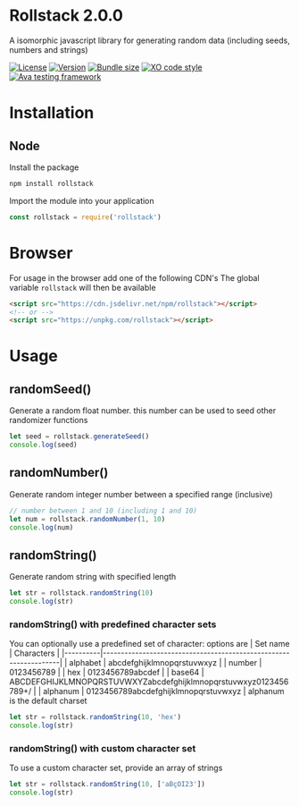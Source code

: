 # Rollstack 2.0.0
A isomorphic javascript library for generating random data (including seeds, numbers and strings)

[![License](https://img.shields.io/github/license/adrianofinco/rollstack)](LICENSE)
[![Version](https://img.shields.io/npm/v/rollstack)](https://www.npmjs.com/package/rollstack)
[![Bundle size](https://img.shields.io/bundlephobia/minzip/rollstack)](https://www.npmjs.com/package/rollstack)
[![XO code style](https://img.shields.io/badge/code_style-XO-5ed9c7.svg)](https://github.com/xojs/xo)
[![Ava testing framework](https://img.shields.io/badge/Testing-AVA-4B0082.svg)](https://github.com/avajs/ava)

# Installation
## Node
Install the package
```sh
npm install rollstack
```
Import the module into your application
```js
const rollstack = require('rollstack') 
```

# Browser
For usage in the browser add one of the following CDN's
The global variable ```rollstack``` will then be available
```html
<script src="https://cdn.jsdelivr.net/npm/rollstack"></script>
<!-- or -->
<script src="https://unpkg.com/rollstack"></script>
```

# Usage

## randomSeed()
Generate a random float number. this number can be used to seed other randomizer functions
```js
let seed = rollstack.generateSeed()
console.log(seed)
```

## randomNumber()
Generate random integer number between a specified range (inclusive)
```js
// number between 1 and 10 (including 1 and 10)
let num = rollstack.randomNumber(1, 10)
console.log(num)
```

## randomString()
Generate random string with specified length
```js
let str = rollstack.randomString(10)
console.log(str)
```

### randomString() with predefined character sets
You can optionally use a predefined set of character: options are
| Set name | Characters                                                       |
|----------|------------------------------------------------------------------|
| alphabet | abcdefghijklmnopqrstuvwxyz                                       |
| number   | 0123456789                                                       |
| hex      | 0123456789abcdef                                                 |
| base64   | ABCDEFGHIJKLMNOPQRSTUVWXYZabcdefghijklmnopqrstuvwxyz0123456789+/ |
| alphanum | 0123456789abcdefghijklmnopqrstuvwxyz                             |
alphanum is the default charset
```js
let str = rollstack.randomString(10, 'hex')
console.log(str)
```

### randomString() with custom character set
To use a custom character set, provide an array of strings
```js
let str = rollstack.randomString(10, ['aBçOI23'])
console.log(str)
```

